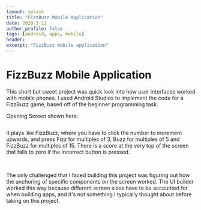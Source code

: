 ```yaml
---
layout: splash
title: "FizzBuzz Mobile Application"
date: 2020-3-11
author_profile: false
tags: [android, apps, mobile]
header:
excerpt: "FizzBuzz mobile application"
---
```

# FizzBuzz Mobile Application

This short but sweet project was quick look into how user interfaces worked with
mobile phones. I used Android Studios to implement the code for a FizzBuzz game, based
off of the beginner programming task.

Opening Screen shown here:

<img src="{{ site.url }}{{ site.baseurl }}/images/fizzbuzz/fizzbuzz1.jpg" alt="">

It plays like FizzBuzz, where you have to click the number to increment upwards, and
press Fizz for multiples of 3, Buzz for multiples of 5 and FizzBuzz for multiples of 15.
There is a score at the very top of the screen that falls to zero if the incorrect
button is pressed.

<img src="{{ site.url }}{{ site.baseurl }}/images/fizzbuzz/fizzbuzz2.jpg" alt="">
<img src="{{ site.url }}{{ site.baseurl }}/images/fizzbuzz/fizzbuzz1.JPG" alt="">

The only challenged that I faced building this project was figuring out how the anchoring
of specific components on the screen worked. The UI builder worked this way because
different screen sizes have to be accounted for when building apps, and it's not something
I typically thought about before taking on this project.
